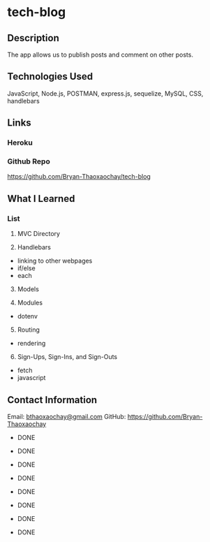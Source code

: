 # tech-blog

## Description

The app allows us to publish posts and comment on other posts.

## Technologies Used

JavaScript, Node.js, POSTMAN, express.js, sequelize, MySQL, CSS, handlebars

## Links

### Heroku


### Github Repo

https://github.com/Bryan-Thaoxaochay/tech-blog

## What I Learned

### List
1. MVC Directory 


2. Handlebars
- linking to other webpages
- if/else
- each

3. Models


4. Modules
- dotenv


5. Routing
- rendering


6. Sign-Ups, Sign-Ins, and Sign-Outs
- fetch
- javascript




## Contact Information

Email: bthaoxaochay@gmail.com
GitHub: https://github.com/Bryan-Thaoxaochay 

<!-- WHEN I visit the site for the first time
THEN I am presented with the homepage, which includes existing blog posts if any have been posted; navigation links for the homepage and the dashboard; and the option to log in -->
* DONE

<!-- WHEN I click on the homepage option
THEN I am taken to the homepage -->
* DONE

<!-- WHEN I click on any other links in the navigation
THEN I am prompted to either sign up or sign in -->
* DONE

<!-- WHEN I choose to sign up
THEN I am prompted to create a username and password -->
* DONE

<!-- WHEN I click on the sign-up button
THEN my user credentials are saved and I am logged into the site -->
* DONE

<!-- WHEN I revisit the site at a later time and choose to sign in
THEN I am prompted to enter my username and password -->

<!-- WHEN I am signed in to the site
THEN I see navigation links for the homepage, the dashboard, and the option to log out -->
* DONE

<!-- WHEN I click on the homepage option in the navigation
THEN I am taken to the homepage and presented with existing blog posts that include the post title and the date created -->
* DONE

<!-- WHEN I click on an existing blog post
THEN I am presented with the post title, contents, post creator’s username, and date created for that post and have the option to leave a comment -->

<!-- WHEN I enter a comment and click on the submit button while signed in
THEN the comment is saved and the post is updated to display the comment, the comment creator’s username, and the date created -->

<!-- WHEN I click on the dashboard option in the navigation
THEN I am taken to the dashboard and presented with any blog posts I have already created and the option to add a new blog post -->

<!-- WHEN I click on the button to add a new blog post
THEN I am prompted to enter both a title and contents for my blog post -->

<!-- WHEN I click on the button to create a new blog post
THEN the title and contents of my post are saved and I am taken back to an updated dashboard with my new blog post -->

<!-- WHEN I click on one of my existing posts in the dashboard
THEN I am able to delete or update my post and taken back to an updated dashboard -->

<!-- WHEN I click on the logout option in the navigation
THEN I am signed out of the site -->
* DONE

<!-- WHEN I am idle on the page for more than a set time
THEN I am automatically signed out of the site  -->